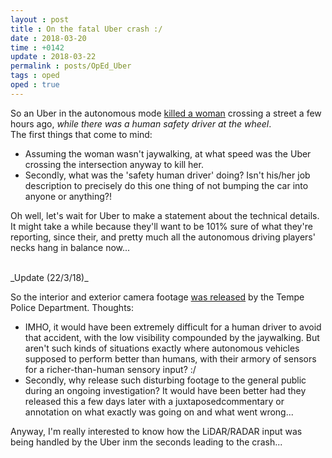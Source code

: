 ```yaml
---
layout : post
title : On the fatal Uber crash :/
date : 2018-03-20
time : +0142
update : 2018-03-22
permalink : posts/OpEd_Uber
tags : oped
oped : true
---
```


So an Uber in the autonomous mode [killed a woman](https://www.nytimes.com/2018/03/19/technology/uber-driverless-fatality.html) crossing a street a few hours ago, _while there was a human safety driver at the wheel_.     
The first things that come to mind:
- Assuming the woman wasn't jaywalking, at what speed was the Uber crossing the intersection anyway to kill her.
- Secondly, what was the 'safety human driver' doing? Isn't his/her job description to precisely do this one thing of not bumping the car into anyone or anything?!    

Oh well, let's wait for Uber to make a statement about the technical details. It might take a while because they'll want to be 101% sure of what they're reporting, since their, and pretty much all the autonomous driving players' necks hang in balance now...    

<br/>
_Update (22/3/18)_    

So the interior and exterior camera footage [was released](http://www.foxnews.com/us/2018/03/22/dashcam-video-deadly-self-driving-uber-crash-released.html) by the Tempe Police Department. Thoughts:
- IMHO, it would have been extremely difficult for a human driver to avoid that accident, with the low visibility compounded by the jaywalking. But aren't such kinds of situations exactly where autonomous vehicles supposed to perform better than humans, with their armory of sensors for a richer-than-human sensory input? :/
- Secondly, why release such disturbing footage to the general public during an ongoing investigation? It would have been better had they released this a few days later with a juxtaposedcommentary or annotation on what exactly was going on and what went wrong...   

Anyway, I'm really interested to know how the LiDAR/RADAR input was being handled by the Uber inm the seconds leading to the crash...   



